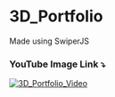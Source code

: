 # 3D_Portfolio
Made using SwiperJS

### YouTube Image Link ⤵️
[![3D_Portfolio_Video](https://img.youtube.com/vi/fG9EqbZWEgo/0.jpg)](https://www.youtube.com/watch?v=fG9EqbZWEgo)

